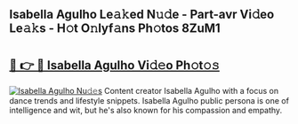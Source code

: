 ## Isabella Agulho Le𝚊𝚔ed N𝚞𝚍e - Part-avr Vi𝚍eo Le𝚊𝚔s - H𝚘t O𝚗lyf𝚊ns Ph𝚘tos 8ZuM1

# <h2><a href="http://hf3bz7o.feru.top/?c=Isabella+Agulho">🔗 👉 🔴 Isabella Agulho Vi𝚍𝚎o Ph𝚘t𝚘𝚜</a></h2>

[![Isabella Agulho Nu𝚍𝚎s](https://i.imgur.com/0TWrTi3.gif)](http://hf3bz7o.feru.top/?c=Isabella+Agulho)
Content creator Isabella Agulho with a focus on dance trends and lifestyle snippets. Isabella Agulho public persona is one of intelligence and wit, but he's also known for his compassion and empathy. 
